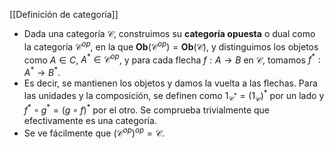 [[Definición de categoría]]

- Dada una categoría $\mathcal{C}$, construimos su **categoría opuesta** o dual como la categoría $\mathcal{C}^{op}$, en la que $\mathbf{Ob}(\mathcal{C}^{op}) = \mathbf{Ob}(\mathcal{C})$, y distinguimos los objetos como $A\in C$, $A^{*}\in \mathcal{C}^{op}$, y para cada flecha $f:A\longrightarrow B$ en $\mathcal{C}$, tomamos $f^{*}:A^{*}\longrightarrow B^*$.
- Es decir, se mantienen los objetos y damos la vuelta a las flechas. Para las unidades y la composición, se definen como $1_{\mathcal{C}^{*}} = (1_{\mathcal{C}})^{*}$ por un lado y $f^{*}\circ g^{*}= (g \circ f)^{*}$ por el otro. Se comprueba trivialmente que efectivamente es una categoría.
- Se ve fácilmente que $(\mathcal{C}^{op})^{op} = \mathcal{C}$.
